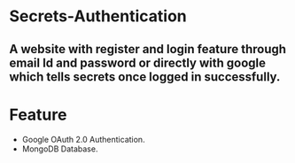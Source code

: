 # Secrets-Authentication
## A website with register and login feature through email Id and password or directly with google which tells secrets once logged in successfully.

# Feature
 * Google OAuth 2.0 Authentication.
 * MongoDB Database.
